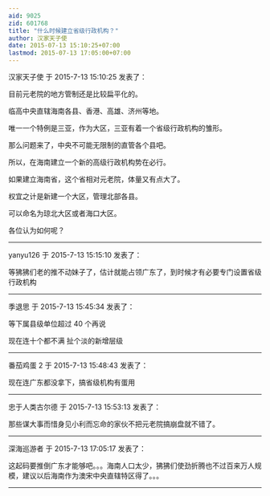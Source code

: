 ```yaml
---
aid: 9025
zid: 601768
title: "什么时候建立省级行政机构？"
author: 汉家天子使
date: 2015-07-13 15:10:25+07:00
lastmod: 2015-07-13 17:05:00+07:00
---
```


汉家天子使 于 2015-7-13 15:10:25 发表了：

目前元老院的地方管制还是比较扁平化的。

临高中央直辖海南各县、香港、高雄、济州等地。

唯一一个特例是三亚，作为大区，三亚有着一个省级行政机构的雏形。

那么问题来了，中央不可能无限制的直管各个县吧。

所以，在海南建立一个新的高级行政机构势在必行。

如果建立海南省，这个省相对元老院，体量又有点大了。

权宜之计是新建一个大区，管理北部各县。

可以命名为琼北大区或者海口大区。

各位认为如何呢？

---

yanyu126 于 2015-7-13 15:15:10 发表了：

等狒狒们老的推不动妹子了，估计就能占领广东了，到时候才有必要专门设置省级行政机构

---

季退思 于 2015-7-13 15:45:34 发表了：

等下属县级单位超过 40 个再说

现在连十个都不满 扯个淡的新增层级

---

番茄鸡蛋 2 于 2015-7-13 15:48:43 发表了：

现在连广东都没拿下，搞省级机构有蛋用

---

忠于人类古尔德 于 2015-7-13 15:53:13 发表了：

那些谋大事而惜身见小利而忘命的家伙不把元老院搞崩盘就不错了。

---

深海巡游者 于 2015-7-13 17:05:17 发表了：

这起码要推倒广东才能够吧。。。海南人口太少，狒狒们使劲折腾也不过百来万人规模，建议以后海南作为澳宋中央直辖特区得了。。。

---
